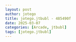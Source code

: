 ```yaml
---
layout: post
author: jotego
title: jotego.jtbubl - 485490f
date: 2025-03-07
categories: [Arcade, jtbubl]
tags: [jotego.jtbubl]
---
```


